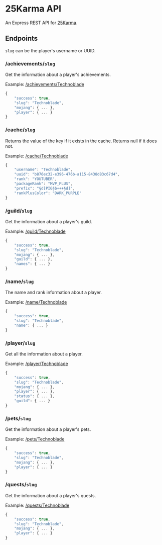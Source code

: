 # 25Karma API
An Express REST API for [25Karma](https://github.com/25Karma/25Karma).

## Endpoints
`slug` can be the player's username or UUID.

### /achievements/`slug`
Get the information about a player's achievements.

Example: [/achievements/Technoblade]()
```javascript
{
    "success": true,
    "slug": "Technoblade",
    "mojang": { ... },
    "player": { ... }
}
```

### /cache/`slug`
Returns the value of the key if it exists in the cache. Returns null if it does not.

Example: [/cache/Technoblade]()
```javascript
{
    "username": "Technoblade",
    "uuid": "b876ec32-e396-476b-a115-8438d83c67d4",
    "rank": "YOUTUBER",
    "packageRank": "MVP_PLUS",
    "prefix": "§d[PIG§b+++§d]",
    "rankPlusColor": "DARK_PURPLE"
}
```

### /guild/`slug`
Get the information about a player's guild.

Example: [/guild/Technoblade]()
```javascript
{
    "success": true,
    "slug": "Technoblade",
    "mojang": { ... },
    "guild": { ... },
    "names": { ... }
}
```

### /name/`slug`
The name and rank information about a player.

Example: [/name/Technoblade]()
```javascript
{
    "success": true,
    "slug": "Technoblade",
    "name": { ... }
}
```

### /player/`slug`
Get all the information about a player.

Example: [/player/Technoblade]()
```javascript
{
    "success": true,
    "slug": "Technoblade",
    "mojang": { ... },
    "player": { ... },
    "status": { ... },
    "guild": { ... }
}
```

### /pets/`slug`
Get the information about a player's pets.

Example: [/pets/Technoblade]()
```javascript
{
    "success": true,
    "slug": "Technoblade",
    "mojang": { ... },
    "player": { ... }
}
```

### /quests/`slug`
Get the information about a player's quests.

Example: [/quests/Technoblade]()
```javascript
{
    "success": true,
    "slug": "Technoblade",
    "mojang": { ... },
    "player": { ... }
}
```